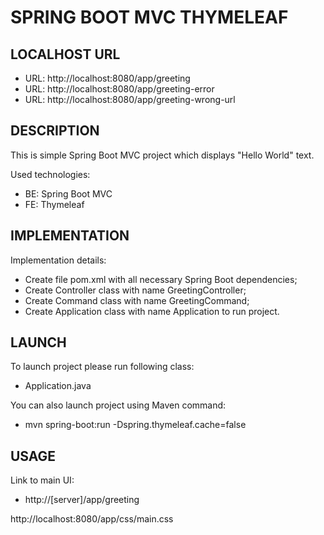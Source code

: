 SPRING BOOT MVC THYMELEAF
=========================


LOCALHOST URL
-------------

* URL: http://localhost:8080/app/greeting
* URL: http://localhost:8080/app/greeting-error
* URL: http://localhost:8080/app/greeting-wrong-url


DESCRIPTION
-----------

This is simple Spring Boot MVC project which displays "Hello World" text. 

Used technologies:
* BE: Spring Boot MVC
* FE: Thymeleaf


IMPLEMENTATION
-----------

Implementation details:
* Create file pom.xml with all necessary Spring Boot dependencies;
* Create Controller class with name GreetingController;
* Create Command class with name GreetingCommand;
* Create Application class with name Application to run project.
  

LAUNCH
------

To launch project please run following class: 
* Application.java

You can also launch project using Maven command:
* mvn spring-boot:run -Dspring.thymeleaf.cache=false


USAGE
-----

Link to main UI:
* http://[server]/app/greeting

http://localhost:8080/app/css/main.css